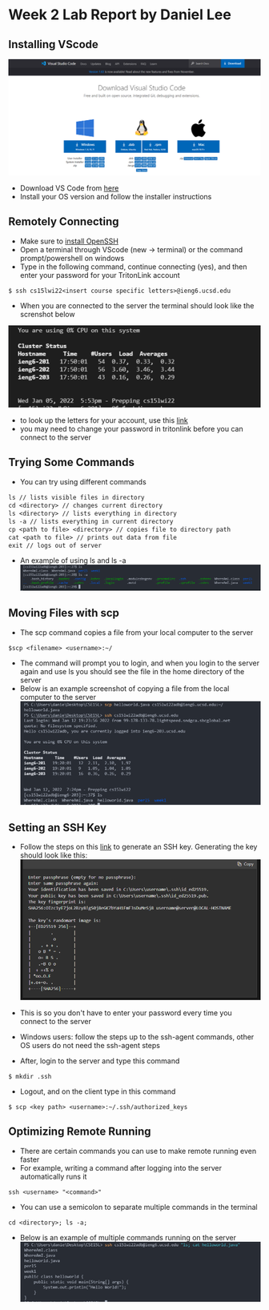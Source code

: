 # Week 2 Lab Report by Daniel Lee

## Installing VScode

![image](vscode.PNG)

* Download VS Code from [here](https://code.visualstudio.com/download)
* Install your OS version and follow the installer instructions

## Remotely Connecting

* Make sure to [install OpenSSH](https://docs.microsoft.com/en-us/windows-server/administration/openssh/openssh_install_firstuse)
* Open a terminal through VScode (new -> terminal) or the command prompt/powershell on windows
* Type in the following command, continue connecting (yes), and then enter your password for your TritonLink account
```
$ ssh cs15lwi22<insert course specific letters>@ieng6.ucsd.edu
```
* When you are connected to the server the terminal should look like the screnshot below

![image](cse15l-server.png)

* to look up the letters for your account, use this [link](https://sdacs.ucsd.edu/~icc/index.php)
* you may need to change your password in tritonlink before you can connect to the server

## Trying Some Commands

* You can try using different commands
```
ls // lists visible files in directory
cd <directory> // changes current directory
ls <directory> // lists everything in directory
ls -a // lists everything in current directory
cp <path to file> <directory> // copies file to directory path
cat <path to file> // prints out data from file
exit // logs out of server
```
* An example of using ls and ls -a
![image](commands.PNG)

## Moving Files with scp

* The scp command copies a file from your local computer to the server
```
$scp <filename> <username>:~/
```
* The command will prompt you to login, and when you login to the server again and use ls you should see the file in the home directory of the server
* Below is an example screenshot of copying a file from the local computer to the server
![image](scp.PNG)

## Setting an SSH Key

* Follow the steps on this [link](https://docs.microsoft.com/en-us/windows-server/administration/openssh/openssh_keymanagement#user-key-generation) to generate an SSH key. Generating the key should look like this:
![image](sshkey.PNG)

* This is so you don't have to enter your password every time you connect to the server
* Windows users: follow the steps up to the ssh-agent commands, other OS users do not need the ssh-agent steps
* After, login to the server and type this command
```
$ mkdir .ssh
```
* Logout, and on the client type in this command
```
$ scp <key path> <username>:~/.ssh/authorized_keys
```
## Optimizing Remote Running

* There are certain commands you can use to make remote running even faster
* For example, writing a command after logging into the server automatically runs it
```
ssh <username> "<command>"
```
* You can use a semicolon to separate multiple commands in the terminal
```
cd <directory>; ls -a;
```
* Below is an example of multiple commands running on the server
![image](multiplecmds.PNG)